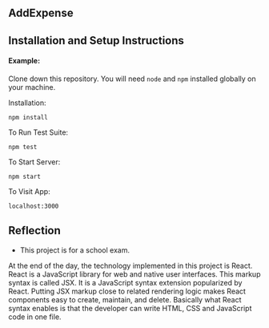 ## AddExpense

## Installation and Setup Instructions

#### Example:  

Clone down this repository. You will need `node` and `npm` installed globally on your machine.  

Installation:

`npm install`  

To Run Test Suite:  

`npm test`  

To Start Server:

`npm start`  

To Visit App:

`localhost:3000`  

## Reflection

  - This project is for a school exam.
 


At the end of the day, the technology implemented in this project is React. React is a JavaScript library for web and native user interfaces. This markup syntax is called JSX. It is a JavaScript syntax extension popularized by React. Putting JSX markup close to related rendering logic makes React components easy to create, maintain, and delete. Basically what React syntax enables is that the developer can write HTML, CSS and JavaScript code in one file.
